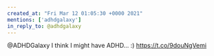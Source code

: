 ```yaml
---
created_at: "Fri Mar 12 01:05:30 +0000 2021"
mentions: ['adhdgalaxy']
in_reply_to: @adhdgalaxy
---
```


@ADHDGalaxy I think I might have ADHD... :) https://t.co/9douNgVemi